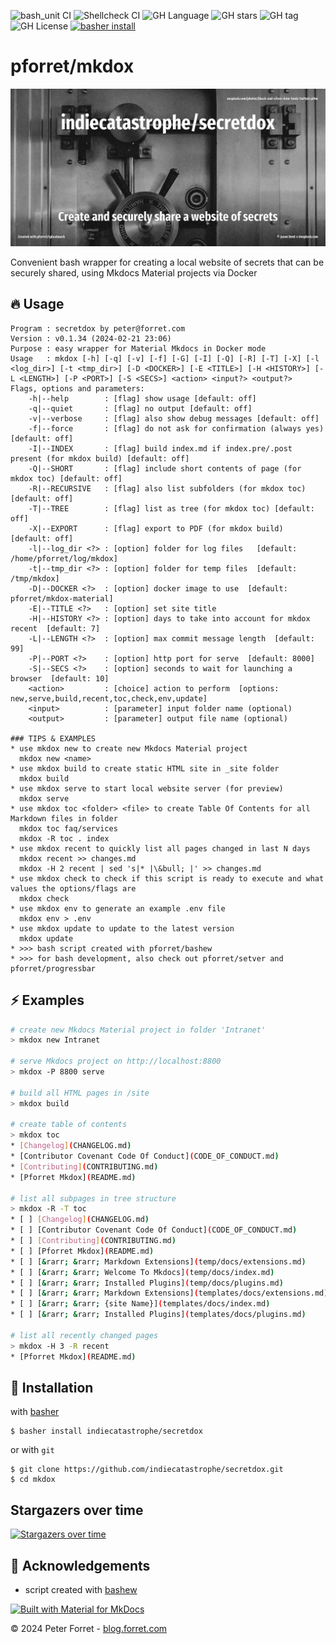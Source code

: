 ![bash_unit CI](https://github.com/indiecatastrophe/secretdox/workflows/bash_unit%20CI/badge.svg)
![Shellcheck CI](https://github.com/indiecatastrophe/secretdox/workflows/Shellcheck%20CI/badge.svg)
![GH Language](https://img.shields.io/github/languages/top/indiecatastrophe/secretdox)
![GH stars](https://img.shields.io/github/stars/indiecatastrophe/secretdox)
![GH tag](https://img.shields.io/github/v/tag/indiecatastrophe/secretdox)
![GH License](https://img.shields.io/github/license/indiecatastrophe/secretdox)
[![basher install](https://img.shields.io/badge/basher-install-white?logo=gnu-bash&style=flat)](https://www.basher.it/package/)

# pforret/mkdox

![](assets/secretdox.jpg)

Convenient bash wrapper for creating a local website of secrets that can be securely shared, using Mkdocs Material projects via Docker

## 🔥 Usage

```
Program : secretdox by peter@forret.com
Version : v0.1.34 (2024-02-21 23:06)
Purpose : easy wrapper for Material Mkdocs in Docker mode
Usage   : mkdox [-h] [-q] [-v] [-f] [-G] [-I] [-Q] [-R] [-T] [-X] [-l <log_dir>] [-t <tmp_dir>] [-D <DOCKER>] [-E <TITLE>] [-H <HISTORY>] [-L <LENGTH>] [-P <PORT>] [-S <SECS>] <action> <input?> <output?>
Flags, options and parameters:
    -h|--help        : [flag] show usage [default: off]
    -q|--quiet       : [flag] no output [default: off]
    -v|--verbose     : [flag] also show debug messages [default: off]
    -f|--force       : [flag] do not ask for confirmation (always yes) [default: off]
    -I|--INDEX       : [flag] build index.md if index.pre/.post present (for mkdox build) [default: off]
    -Q|--SHORT       : [flag] include short contents of page (for mkdox toc) [default: off]
    -R|--RECURSIVE   : [flag] also list subfolders (for mkdox toc) [default: off]
    -T|--TREE        : [flag] list as tree (for mkdox toc) [default: off]
    -X|--EXPORT      : [flag] export to PDF (for mkdox build) [default: off]
    -l|--log_dir <?> : [option] folder for log files   [default: /home/pforret/log/mkdox]
    -t|--tmp_dir <?> : [option] folder for temp files  [default: /tmp/mkdox]
    -D|--DOCKER <?>  : [option] docker image to use  [default: pforret/mkdox-material]
    -E|--TITLE <?>   : [option] set site title
    -H|--HISTORY <?> : [option] days to take into account for mkdox recent  [default: 7]
    -L|--LENGTH <?>  : [option] max commit message length  [default: 99]
    -P|--PORT <?>    : [option] http port for serve  [default: 8000]
    -S|--SECS <?>    : [option] seconds to wait for launching a browser  [default: 10]
    <action>         : [choice] action to perform  [options: new,serve,build,recent,toc,check,env,update]
    <input>          : [parameter] input folder name (optional)
    <output>         : [parameter] output file name (optional)
                            
### TIPS & EXAMPLES
* use mkdox new to create new Mkdocs Material project
  mkdox new <name>
* use mkdox build to create static HTML site in _site folder
  mkdox build
* use mkdox serve to start local website server (for preview)
  mkdox serve
* use mkdox toc <folder> <file> to create Table Of Contents for all Markdown files in folder
  mkdox toc faq/services
  mkdox -R toc . index
* use mkdox recent to quickly list all pages changed in last N days
  mkdox recent >> changes.md
  mkdox -H 2 recent | sed 's|* |\&bull; |' >> changes.md
* use mkdox check to check if this script is ready to execute and what values the options/flags are
  mkdox check
* use mkdox env to generate an example .env file
  mkdox env > .env
* use mkdox update to update to the latest version
  mkdox update
* >>> bash script created with pforret/bashew
* >>> for bash development, also check out pforret/setver and pforret/progressbar
```

## ⚡️ Examples

```bash
# create new Mkdocs Material project in folder 'Intranet'
> mkdox new Intranet

# serve Mkdocs project on http://localhost:8800
> mkdox -P 8800 serve

# build all HTML pages in /site
> mkdox build

# create table of contents
> mkdox toc
* [Changelog](CHANGELOG.md)
* [Contributor Covenant Code Of Conduct](CODE_OF_CONDUCT.md)
* [Contributing](CONTRIBUTING.md)
* [Pforret Mkdox](README.md)

# list all subpages in tree structure
> mkdox -R -T toc
* [ ] [Changelog](CHANGELOG.md)
* [ ] [Contributor Covenant Code Of Conduct](CODE_OF_CONDUCT.md)
* [ ] [Contributing](CONTRIBUTING.md)
* [ ] [Pforret Mkdox](README.md)
* [ ] [&rarr; &rarr; Markdown Extensions](temp/docs/extensions.md)
* [ ] [&rarr; &rarr; Welcome To Mkdocs](temp/docs/index.md)
* [ ] [&rarr; &rarr; Installed Plugins](temp/docs/plugins.md)
* [ ] [&rarr; &rarr; Markdown Extensions](templates/docs/extensions.md)
* [ ] [&rarr; &rarr; {site Name}](templates/docs/index.md)
* [ ] [&rarr; &rarr; Installed Plugins](templates/docs/plugins.md)

# list all recently changed pages
> mkdox -H 3 -R recent
* [Pforret Mkdox](README.md)


```

## 🚀 Installation

with [basher](https://github.com/basherpm/basher)

	$ basher install indiecatastrophe/secretdox

or with `git`

	$ git clone https://github.com/indiecatastrophe/secretdox.git
	$ cd mkdox

## Stargazers over time 

[![Stargazers over time](https://starchart.cc/indiecatastrophe/secretdox.svg?variant=adaptive)](https://starchart.cc/pforret/mkdox)


## 📝 Acknowledgements

* script created with [bashew](https://github.com/pforret/bashew)

[![Built with Material for MkDocs](https://img.shields.io/badge/Material_for_MkDocs-526CFE?style=for-the-badge&logo=MaterialForMkDocs&logoColor=white)](https://squidfunk.github.io/mkdocs-material/)

&copy; 2024 Peter Forret - [blog.forret.com](https://blog.forret.com)
